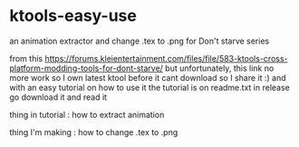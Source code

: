 # ktools-easy-use
an animation extractor and change .tex to .png for Don't starve series

from this https://forums.kleientertainment.com/files/file/583-ktools-cross-platform-modding-tools-for-dont-starve/
but unfortunately, this link no more work so I own latest ktool before it cant download so I share it :) and with an easy tutorial on how to use it
the tutorial is on readme.txt in release go download it and read it

thing in tutorial :
how to extract animation

thing I'm making :
how to change .tex to .png
